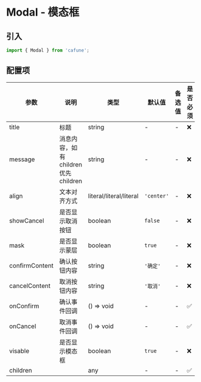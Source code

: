 # Modal - 模态框

## 引入
```jsx
import { Modal } from 'cafune';
```

## 配置项
| 参数 | 说明 | 类型 | 默认值 |备选值 | 是否必须 |
| --- | --- | --- | --- | --- | --- |
| title | 标题 | string | - | - | ❌ |
| message | 消息内容，如有children 优先children | string | - | - | ❌ |
| align | 文本对齐方式 | literal/literal/literal | `'center'` | - | ❌ |
| showCancel | 是否显示取消按钮 | boolean | `false` | - | ❌ |
| mask | 是否显示蒙层 | boolean | `true` | - | ❌ |
| confirmContent | 确认按钮内容 | string | `'确定'` | - | ❌ |
| cancelContent | 取消按钮内容 | string | `'取消'` | - | ❌ |
| onConfirm | 确认事件回调 | () => void | - | - | ✅  |
| onCancel | 取消事件回调 | () => void | - | - | ✅  |
| visable | 是否显示模态框 | boolean | `true` | - | ❌ |
| children |  | any | - | - | ✅  |
